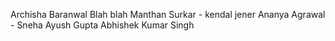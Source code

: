 
Archisha Baranwal
Blah blah
Manthan Surkar - kendal jener
Ananya Agrawal - Sneha
Ayush Gupta
Abhishek Kumar Singh


